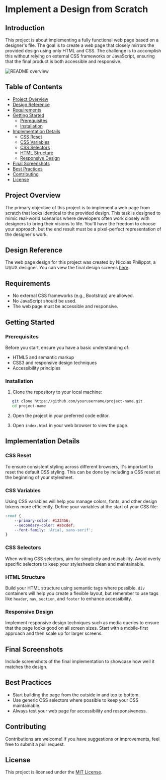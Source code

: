 # Implement a Design from Scratch

## Introduction

This project is about implementing a fully functional web page based on a designer's file. The goal is to create a web page that closely mirrors the provided design using only HTML and CSS. The challenge is to accomplish this without relying on external CSS frameworks or JavaScript, ensuring that the final product is both accessible and responsive.

![README overview](RDME.png)

## Table of Contents

- [Project Overview](#project-overview)
- [Design Reference](#design-reference)
- [Requirements](#requirements)
- [Getting Started](#getting-started)
  - [Prerequisites](#prerequisites)
  - [Installation](#installation)
- [Implementation Details](#implementation-details)
  - [CSS Reset](#css-reset)
  - [CSS Variables](#css-variables)
  - [CSS Selectors](#css-selectors)
  - [HTML Structure](#html-structure)
  - [Responsive Design](#responsive-design)
- [Final Screenshots](#final-screenshots)
- [Best Practices](#best-practices)
- [Contributing](#contributing)
- [License](#license)

## Project Overview

The primary objective of this project is to implement a web page from scratch that looks identical to the provided design. This task is designed to mimic real-world scenarios where developers often work closely with designers to bring their visions to life. You'll have the freedom to choose your approach, but the end result must be a pixel-perfect representation of the designer's work.

## Design Reference

The web page design for this project was created by Nicolas Philippot, a UI/UX designer. You can view the final design screens [here](https://www.figma.com/design/FfnVADRC9xgI3yiZliTBYZ/Holberton-School---Headphone-company?node-id=0-1&t=LqZ6nUy9kKGaXyoX-0).

## Requirements

- No external CSS frameworks (e.g., Bootstrap) are allowed.
- No JavaScript should be used.
- The web page must be accessible and responsive.

## Getting Started

### Prerequisites

Before you start, ensure you have a basic understanding of:

- HTML5 and semantic markup
- CSS3 and responsive design techniques
- Accessibility principles

### Installation

1. Clone the repository to your local machine:

```bash
   git clone https://github.com/yourusername/project-name.git
   cd project-name
```

2. Open the project in your preferred code editor.

3. Open `index.html` in your web browser to view the page.

## Implementation Details

### CSS Reset

To ensure consistent styling across different browsers, it's important to reset the default CSS styling. This can be done by including a CSS reset at the beginning of your stylesheet.

### CSS Variables

Using CSS variables will help you manage colors, fonts, and other design tokens more efficiently. Define your variables at the start of your CSS file:

```css
:root {
    --primary-color: #123456;
    --secondary-color: #abcdef;
    --font-family: 'Arial, sans-serif';
}
```

### CSS Selectors

When writing CSS selectors, aim for simplicity and reusability. Avoid overly specific selectors to keep your stylesheets clean and maintainable.

### HTML Structure

Build your HTML structure using semantic tags where possible. `div` containers will help you create a flexible layout, but remember to use tags like `header`, `nav`, `section`, and `footer` to enhance accessibility.

### Responsive Design

Implement responsive design techniques such as media queries to ensure that the page looks good on all screen sizes. Start with a mobile-first approach and then scale up for larger screens.

## Final Screenshots

Include screenshots of the final implementation to showcase how well it matches the design.

## Best Practices

- Start building the page from the outside in and top to bottom.
- Use generic CSS selectors where possible to keep your CSS maintainable.
- Always test your web page for accessibility and responsiveness.

## Contributing

Contributions are welcome! If you have suggestions or improvements, feel free to submit a pull request.

## License

This project is licensed under the [MIT License](https://en.wikipedia.org/wiki/MIT_License).